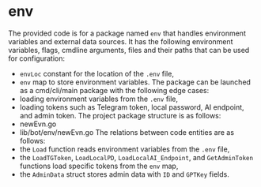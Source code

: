 # env
The provided code is for a package named `env` that handles environment variables and external data sources. 
It has the following environment variables, flags, cmdline arguments, files and their paths that can be used for configuration: 
- `envLoc` constant for the location of the `.env` file, 
- `env` map to store environment variables.
The package can be launched as a cmd/cli/main package with the following edge cases: 
- loading environment variables from the `.env` file, 
- loading tokens such as Telegram token, local password, AI endpoint, and admin token.
The project package structure is as follows:
- newEvn.go
- lib/bot/env/newEvn.go
The relations between code entities are as follows: 
- the `Load` function reads environment variables from the `.env` file, 
- the `LoadTGToken`, `LoadLocalPD`, `LoadLocalAI_Endpoint`, and `GetAdminToken` functions load specific tokens from the `env` map, 
- the `AdminData` struct stores admin data with `ID` and `GPTKey` fields.
